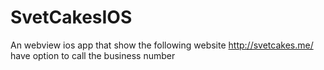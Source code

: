 # SvetCakesIOS

An webview ios app that show the following website http://svetcakes.me/ have option to call the business number
